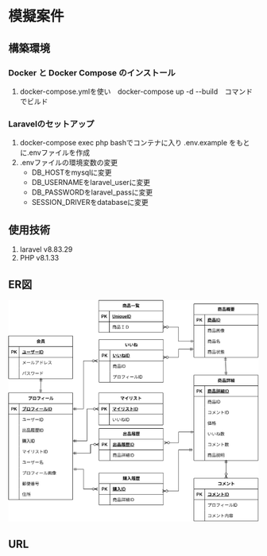 # 模擬案件

## 構築環境
### Docker と Docker Compose のインストール
1. docker-compose.ymlを使い　docker-compose up -d --build　コマンドでビルド


### Laravelのセットアップ
1. docker-compose exec php bashでコンテナに入り .env.example をもとに.envファイルを作成
2. .envファイルの環境変数の変更
    * DB_HOSTをmysqlに変更
    * DB_USERNAMEをlaravel_userに変更
    * DB_PASSWORDをlaravel_passに変更
    * SESSION_DRIVERをdatabaseに変更

## 使用技術
1. laravel v8.83.29
2. PHP v8.1.33

## ER図
![ER Image](er.png)

## URL
